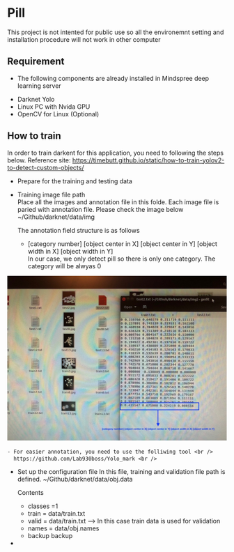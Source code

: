 # Pill
This project is not intented for public use so all the environemnt setting and installation procedure will not work in other computer

## Requirement 
* The following components are already installed in Mindspree deep learning server
- Darknet Yolo
- Linux PC with Nvida GPU
- OpenCV for Linux (Optional)

## How to train
  In order to train darkent for this application, you need to following the steps below.
  Reference site:  https://timebutt.github.io/static/how-to-train-yolov2-to-detect-custom-objects/
  * Prepare for the training and testing data
  
  - Training image file path  
    Place all the images and annotation file in this folde. Each image file is paried with annotation file.
    Please check the image below 
    ~/Github/darknet/data/img   <br />
    
    The annotation field structure is as follows
    - [category number] [object center in X] [object center in Y] [object width in X] [object width in Y] <br />
    In our case, we only detect pill so there is only one category. The category will be alwyas 0 <br />
    
![Alt text](https://github.com/Lab930boss/Pill/blob/master/IMG_0004.JPG?raw=true "training image and annotation") <br />
  
    - For easier annotation, you need to use the folliwing tool <br />
      https://github.com/Lab930boss/Yolo_mark <br />


  * Set up the configuration file
    In this file, training and validation file path is defined. 
    ~/Github/darknet/data/obj.data 
    
    Contents
      - classes =1
      - train = data/train.txt   
      - valid = data/train.txt   --> In this case train data is used for validation
      - names = data/obj.names
      - backup backup

  * 
